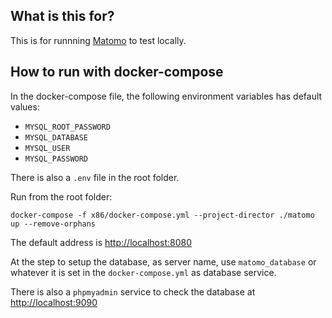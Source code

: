 ## What is this for?

This is for runnning [Matomo](https://matomo.org/) to test locally.

## How to run with docker-compose

In the docker-compose file, the following environment variables has default values:
- `MYSQL_ROOT_PASSWORD`
- `MYSQL_DATABASE`
- `MYSQL_USER`
- `MYSQL_PASSWORD`

There is also a `.env` file in the root folder.

Run from the root folder:
```
docker-compose -f x86/docker-compose.yml --project-director ./matomo up --remove-orphans
```

The default address is [http://localhost:8080](http://localhost:8080/)

At the step to setup the database, as server name, use `matomo_database` or whatever it is set in the `docker-compose.yml` as database service.

There is also a `phpmyadmin` service to check the database at [http://localhost:9090](http://localhost:9090/)

